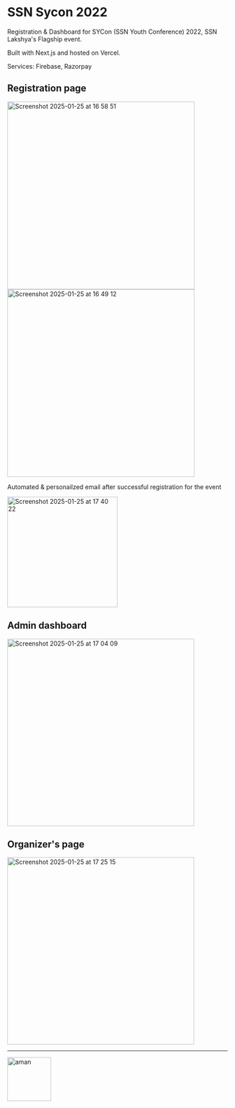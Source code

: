 # SSN Sycon 2022

Registration & Dashboard for SYCon (SSN Youth Conference) 2022, SSN Lakshya's Flagship event.

Built with Next.js and hosted on Vercel.

Services: Firebase, Razorpay


## Registration page

<img width="428" alt="Screenshot 2025-01-25 at 16 58 51" src="https://github.com/user-attachments/assets/0b01912b-bb48-4130-8ba8-6f3734ed392e" />
<img width="428" alt="Screenshot 2025-01-25 at 16 49 12" src="https://github.com/user-attachments/assets/30d98111-0ce6-4fa0-9e15-299e7e712f24" />

Automated & personailzed email after successful registration for the event

<img width="252" alt="Screenshot 2025-01-25 at 17 40 22" src="https://github.com/user-attachments/assets/f8a717d5-a94b-4c21-8f19-76d4457773cf" />

## Admin dashboard

<img width="427" alt="Screenshot 2025-01-25 at 17 04 09" src="https://github.com/user-attachments/assets/db357ba7-e74e-42f6-9fa6-23d753034d00" />

## Organizer's page

<img width="427" alt="Screenshot 2025-01-25 at 17 25 15" src="https://github.com/user-attachments/assets/62141b31-20c9-48ea-9807-62c90df31532" />

----

<footer className="h-60 text-white w-full flex flex-col items-center justify-center shadow-xl border-[0.02rem] border-gray-400 border-opacity-20 bg-black/20 rounded-md lg:rounded-xl backdrop-blur-lg">
  <div className="flex items-center">
      <a href="https://www.linkedin.com/in/amanrk28/" target="_blank" rel="noopener referrer noreferrer">
        <img width="100" alt="aman" src="https://github.com/user-attachments/assets/d8d65e03-a61f-4e10-a7f5-b8994aab0056" />
      </a>
  </div>
</footer>